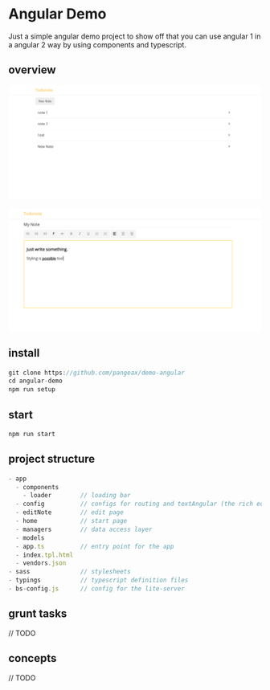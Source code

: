 # Angular Demo
Just a simple angular demo project to show off that you can use angular 1 in a angular 2 way by using components and typescript.

## overview
![Home](assets/note1.png)

![Detail](assets/note2.png)

## install
``` javascript
git clone https://github.com/pangeax/demo-angular
cd angular-demo
npm run setup
```

## start
``` javascript
npm run start
```

## project structure
``` javascript
- app
  - components
    - loader        // loading bar
  - config          // configs for routing and textAngular (the rich editor)
  - editNote        // edit page
  - home            // start page
  - managers        // data access layer
  - models          
  - app.ts          // entry point for the app
  - index.tpl.html  
  - vendors.json     
- sass              // stylesheets
- typings           // typescript definition files
- bs-config.js      // config for the lite-server
```

## grunt tasks
// TODO

## concepts
// TODO
